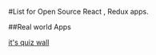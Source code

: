 #List for Open Source React , Redux apps.

##Real world Apps  

[it's quiz wall](https://github.com/WebbyLab/itsquiz-wall)

